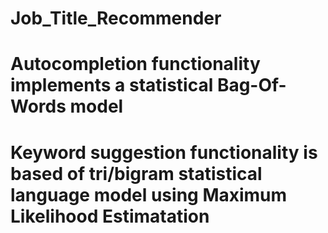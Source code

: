 # Job_Title_Recommender

# Autocompletion functionality implements a statistical Bag-Of-Words model

# Keyword suggestion functionality is based of tri/bigram statistical language model using Maximum Likelihood Estimatation
